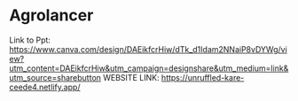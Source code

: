# Agrolancer
Link to Ppt: https://www.canva.com/design/DAEikfcrHiw/dTk_d1Idam2NNaiP8vDYWg/view?utm_content=DAEikfcrHiw&utm_campaign=designshare&utm_medium=link&utm_source=sharebutton
WEBSITE LINK: https://unruffled-kare-ceede4.netlify.app/

